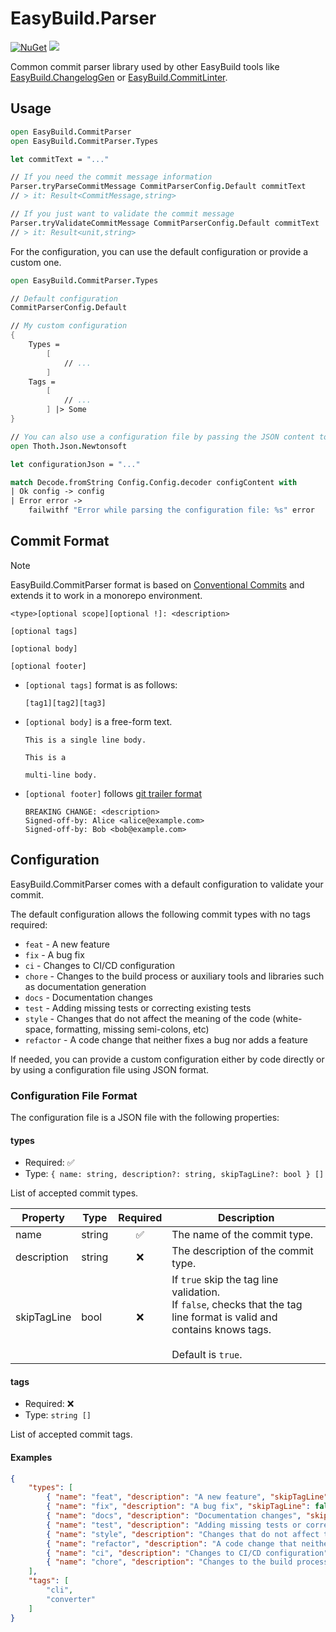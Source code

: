 # EasyBuild.Parser


[![NuGet](https://img.shields.io/nuget/v/EasyBuild.CommitParser.svg)](https://www.nuget.org/packages/EasyBuild.CommitParser)
[![](https://img.shields.io/badge/Sponsors-EA4AAA)](https://mangelmaxime.github.io/sponsors/)

Common commit parser library used by other EasyBuild tools like [EasyBuild.ChangelogGen](https://github.com/easybuild-org/EasyBuild.ChangelogGen) or [EasyBuild.CommitLinter](https://github.com/easybuild-org/EasyBuild.CommitLinter).

## Usage

```fs
open EasyBuild.CommitParser
open EasyBuild.CommitParser.Types

let commitText = "..."

// If you need the commit message information
Parser.tryParseCommitMessage CommitParserConfig.Default commitText
// > it: Result<CommitMessage,string>

// If you just want to validate the commit message
Parser.tryValidateCommitMessage CommitParserConfig.Default commitText
// > it: Result<unit,string>
```

For the configuration, you can use the default configuration or provide a custom one.

```fs
open EasyBuild.CommitParser.Types

// Default configuration
CommitParserConfig.Default

// My custom configuration
{
    Types =
        [
            // ...
        ]
    Tags =
        [
            // ...
        ] |> Some
}

// You can also use a configuration file by passing the JSON content to the included Decoder
open Thoth.Json.Newtonsoft

let configurationJson = "..."

match Decode.fromString Config.Config.decoder configContent with
| Ok config -> config
| Error error ->
    failwithf "Error while parsing the configuration file: %s" error
```

## Commit Format

> [!NOTE]
> EasyBuild.CommitParser format is based on [Conventional Commits](https://www.conventionalcommits.org/en/v1.0.0/) and extends it to work in a monorepo environment.

```text
<type>[optional scope][optional !]: <description>

[optional tags]

[optional body]

[optional footer]
```

-   `[optional tags]` format is as follows:

    ```text
    [tag1][tag2][tag3]
    ```

-   `[optional body]` is a free-form text.

    ```text
    This is a single line body.
    ```

    ```text
    This is a

    multi-line body.
    ```

-   `[optional footer]` follows [git trailer format](https://git-scm.com/docs/git-interpret-trailers)

    ```text
    BREAKING CHANGE: <description>
    Signed-off-by: Alice <alice@example.com>
    Signed-off-by: Bob <bob@example.com>
    ```

## Configuration

EasyBuild.CommitParser comes with a default configuration to validate your commit.

The default configuration allows the following commit types with no tags required:

- `feat` - A new feature
- `fix` - A bug fix
- `ci` - Changes to CI/CD configuration
- `chore` - Changes to the build process or auxiliary tools and libraries such as documentation generation
- `docs` - Documentation changes
- `test` - Adding missing tests or correcting existing tests
- `style` - Changes that do not affect the meaning of the code (white-space, formatting, missing semi-colons, etc)
- `refactor` - A code change that neither fixes a bug nor adds a feature

If needed, you can provide a custom configuration either by code directly or by using a configuration file using JSON format.

### Configuration File Format

The configuration file is a JSON file with the following properties:

#### types

-   Required: ✅
-   Type: `{ name: string, description?: string, skipTagLine?: bool } []`

List of accepted commit types.

| Property    | Type   | Required | Description                           |
| ----------- | ------ | :------: | ------------------------------------- |
| name        | string |    ✅    | The name of the commit type.          |
| description | string |    ❌    | The description of the commit type.   |
| skipTagLine | bool   |    ❌    | If `true` skip the tag line validation. <br> If `false`, checks that the tag line format is valid and contains knows tags. <br><br>Default is `true`. |

#### tags

-   Required: ❌
-   Type: `string []`

List of accepted commit tags.

#### Examples

```json
{
    "types": [
        { "name": "feat", "description": "A new feature", "skipTagLine": false },
        { "name": "fix", "description": "A bug fix", "skipTagLine": false },
        { "name": "docs", "description": "Documentation changes", "skipTagLine": false },
        { "name": "test", "description": "Adding missing tests or correcting existing tests", "skipTagLine": false },
        { "name": "style", "description": "Changes that do not affect the meaning of the code (white-space, formatting, missing semi-colons, etc)", "skipTagLine": false },
        { "name": "refactor", "description": "A code change that neither fixes a bug nor adds a feature", "skipTagLine": false },
        { "name": "ci", "description": "Changes to CI/CD configuration" },
        { "name": "chore", "description": "Changes to the build process or auxiliary tools and libraries such as documentation generation" }
    ],
    "tags": [
        "cli",
        "converter"
    ]
}
```
